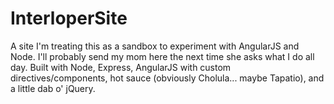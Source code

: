# InterloperSite
A site I'm treating this as a sandbox to experiment with AngularJS and Node. I'll probably send my mom here the next time she asks what I do all day. 
Built with Node, Express, AngularJS with custom directives/components, hot sauce (obviously Cholula... maybe Tapatio), and a little dab o' jQuery.
